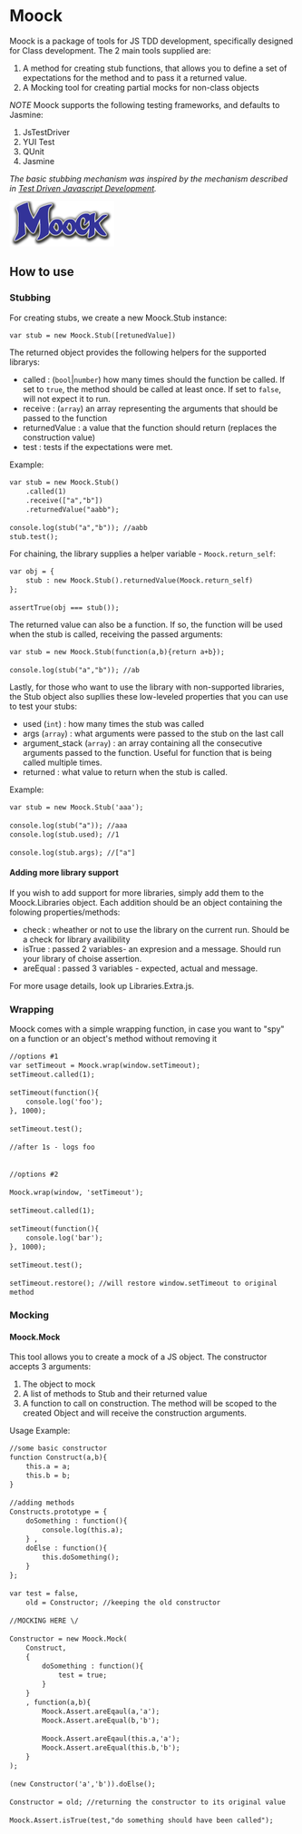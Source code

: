 Moock
===================
Moock is a package of tools for JS TDD development, specifically designed for Class development.
The 2 main tools supplied are:

1. A method for creating stub functions, that allows you to define a set of expectations for the method and to pass it a returned value. 
2. A Mocking tool for creating partial mocks for non-class objects

*NOTE*
Moock supports the following testing frameworks, and defaults to Jasmine:

1. JsTestDriver
2. YUI Test
3. QUnit
4. Jasmine

*The basic stubbing mechanism was inspired by the mechanism described in [Test Driven Javascript Development](http://tddjs.com/).*

![Screenshot](https://github.com/arieh/Moock/raw/master/moock.png)

How to use
----------

### Stubbing

For creating stubs, we create a new Moock.Stub instance:

```
var stub = new Moock.Stub([retunedValue])
```

The returned object provides the following helpers for the supported librarys:

* called : (`bool`|`number`) how many times should the function be called. If set to `true`, the method should be called at least once. If set to `false`, will not expect it to run.
* receive : (`array`) an array representing the arguments that should be passed to the function
* returnedValue : a value that the function should return (replaces the construction value)
* test : tests if the expectations were met.

Example:
    
```
var stub = new Moock.Stub()
    .called(1)
    .receive(["a","b"])
    .returnedValue("aabb");
        
console.log(stub("a","b")); //aabb
stub.test();
```
    
For chaining, the library supplies a helper variable - `Moock.return_self`:

```
var obj = {
    stub : new Moock.Stub().returnedValue(Moock.return_self)
};
 
assertTrue(obj === stub());
```
         
The returned value can also be a function. If so, the function will be used when the stub is called, receiving the passed arguments:

```
var stub = new Moock.Stub(function(a,b){return a+b});

console.log(stub("a","b")); //ab
```

Lastly, for those who want to use the library with non-supported libraries, the Stub object also supllies these low-leveled properties that you can use to test your stubs:

* used (`int`) : how many times the stub was called
* args (`array`) : what arguments were passed to the stub on the last call
* argument_stack (`array`) : an array containing all the consecutive arguments passed to the function. Useful for function that is being called multiple times.
* returned : what value to return when the stub is called.

Example:

```
var stub = new Moock.Stub('aaa');
    
console.log(stub("a")); //aaa
console.log(stub.used); //1
     
console.log(stub.args); //["a"]
```

#### Adding more library support

If you wish to add support for more libraries, simply add them to the Moock.Libraries object. Each addition should be an object
containing the folowing properties/methods:

* check : wheather or not to use the library on the current run. Should be a check for library availibility
* isTrue : passed 2 variables- an expresion and a message. Should run your library of choise assertion.
* areEqual : passed 3 variables - expected, actual and message. 

For more usage details, look up Libraries.Extra.js. 

### Wrapping

Moock comes with a simple wrapping function, in case you want to "spy" on a function or an object's method without removing it

```
//options #1
var setTimeout = Moock.wrap(window.setTimeout);
setTimeout.called(1);

setTimeout(function(){
    console.log('foo');
}, 1000);

setTimeout.test();

//after 1s - logs foo


//options #2

Moock.wrap(window, 'setTimeout');

setTimeout.called(1);

setTimeout(function(){
    console.log('bar');
}, 1000);

setTimeout.test();

setTimeout.restore(); //will restore window.setTimeout to original method
```
    
### Mocking

#### Moock.Mock

This tool allows you to create a mock of a JS object. 
The constructor accepts 3 arguments:

1. The object to mock
2. A list of methods to Stub and their returned value
3. A function to call on construction. The method will be scoped to the created Object and will receive the construction arguments.
	
Usage Example:

```
//some basic constructor
function Construct(a,b){
    this.a = a;
    this.b = b;
}

//adding methods
Constructs.prototype = {
    doSomething : function(){
        console.log(this.a);
    } , 
    doElse : function(){
        this.doSomething();
    }
};

var test = false, 
    old = Constructor; //keeping the old constructor 

//MOCKING HERE \/

Constructor = new Moock.Mock(
    Construct, 
    {	
        doSomething : function(){
            test = true;	
        }
    }
    , function(a,b){
        Moock.Assert.areEqaul(a,'a');
        Moock.Assert.areEqual(b,'b');
        
        Moock.Assert.areEqaul(this.a,'a');
        Moock.Assert.areEqual(this.b,'b');
    }
);

(new Constructor('a','b')).doElse();

Constructor = old; //returning the constructor to its original value

Moock.Assert.isTrue(test,"do something should have been called");
```
